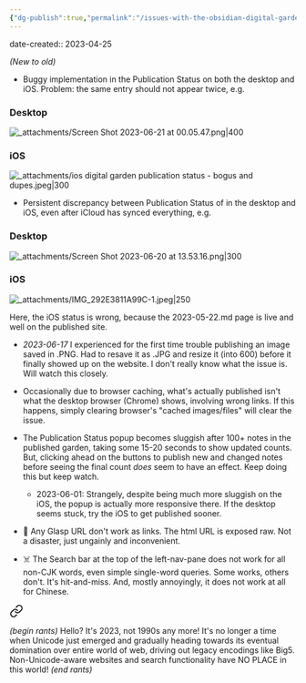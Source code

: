 ```yaml
---
{"dg-publish":true,"permalink":"/issues-with-the-obsidian-digital-garden-plugin-obsidian/","noteIcon":"2"}
---
```


date-created:: 2023-04-25

*(New to old)*

- Buggy implementation in the Publication Status on both the desktop and iOS. Problem: the same entry should not appear twice, e.g.

### Desktop

![_attachments/Screen Shot 2023-06-21 at 00.05.47.png|400](/img/user/_attachments/Screen%20Shot%202023-06-21%20at%2000.05.47.png)
### iOS

![_attachments/ios digital garden publication status - bogus and dupes.jpeg|300](/img/user/_attachments/ios%20digital%20garden%20publication%20status%20-%20bogus%20and%20dupes.jpeg)

- Persistent discrepancy between Publication Status of in the desktop and iOS, even after iCloud has synced everything, e.g.

### Desktop
![_attachments/Screen Shot 2023-06-20 at 13.53.16.png|300](/img/user/_attachments/Screen%20Shot%202023-06-20%20at%2013.53.16.png)

### iOS
![_attachments/IMG_292E3811A99C-1.jpeg|250](/img/user/_attachments/IMG_292E3811A99C-1.jpeg)

Here, the iOS status is wrong, because the 2023-05-22.md page is live and well on the published site.

- _2023-06-17_ I experienced for the first time trouble publishing an image saved in .PNG. Had to resave it as .JPG and resize it (into 600) before it finally showed up on the website. I don't really know what the issue is. Will watch this closely.

- Occasionally due to browser caching, what's actually published isn't what the desktop browser (Chrome) shows, involving wrong links. If this happens, simply clearing browser's "cached images/files" will clear the issue.

- The Publication Status popup becomes sluggish after 100+ notes in the published garden, taking some 15-20 seconds to show updated counts. But, clicking ahead on the buttons to publish new and changed notes before seeing the final count *does* seem to have an effect. Keep doing this but keep watch.
	- 2023-06-01: Strangely, despite being much more sluggish on the iOS, the popup is actually more responsive there. If the desktop seems stuck, try the iOS to get published sooner.

- 🤷 Any Glasp URL don't work as links. The html URL is exposed raw. Not a disaster, just ungainly and inconvenient.

- ☠️ The Search bar at the top of the left-nav-pane does not work for all non-CJK words, even simple single-word queries. Some works, others don't. It's hit-and-miss. And, mostly annoyingly, it does not work at all for Chinese. 


<div class="transclusion internal-embed is-loaded"><a class="markdown-embed-link" href="/hello-it-s-not-1990s-any-more/" aria-label="Open link"><svg xmlns="http://www.w3.org/2000/svg" width="24" height="24" viewBox="0 0 24 24" fill="none" stroke="currentColor" stroke-width="2" stroke-linecap="round" stroke-linejoin="round" class="svg-icon lucide-link"><path d="M10 13a5 5 0 0 0 7.54.54l3-3a5 5 0 0 0-7.07-7.07l-1.72 1.71"></path><path d="M14 11a5 5 0 0 0-7.54-.54l-3 3a5 5 0 0 0 7.07 7.07l1.71-1.71"></path></svg></a><div class="markdown-embed">




*(begin rants)*
Hello? It's 2023, not 1990s any more! It's no longer a time when Unicode just emerged and gradually heading towards its eventual domination over entire world of web, driving out legacy encodings like Big5. Non-Unicode-aware websites and search functionality have NO PLACE in this world! 
*(end rants)*

</div></div>
